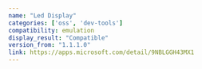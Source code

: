 ```yaml
---
name: "Led Display"
categories: ['oss', 'dev-tools']
compatibility: emulation
display_result: "Compatible"
version_from: "1.1.1.0"
link: https://apps.microsoft.com/detail/9NBLGGH43MX1
---
```

